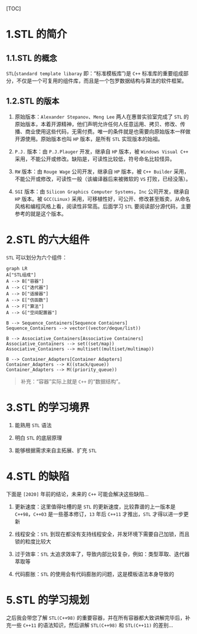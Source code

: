 [TOC]

1.STL 的简介
=======

1.1.STL 的概念
----------

`STL`(`standard template libaray` 即：“标准模板库”)是 `C++` 标准库的重要组成部分，不仅是一个可复用的组件库，而且是一个包罗数据结构与算法的软件框架。  

1.2.STL 的版本
----------

1. 原始版本：`Alexander Stepanov`、`Meng Lee` 两人在惠普实验室完成了 `STL` 的原始版本，本着开源精神，他们声明允许任何人任意运用、拷贝、修改、传播、商业使用这些代码，无需付费。唯一的条件就是也需要向原始版本一样做开源使用。原始版本也叫 `HP` 版本，是所有 `STL` 实现版本的始祖。

2. `P.J.` 版本：由 `P.J.Plauger` 开发，继承自 `HP` 版本，被 `Windows Visual C++` 采用，不能公开或修改。缺陷是，可读性比较低，符号命名比较怪异。

3. `RW` 版本：由 `Rouge Wage` 公司开发，继承自 `HP` 版本，被 `C++ Builder` 采用，不能公开或修改，可读性一般（该编译器后来被微软的 `VS` 打败，已经没落）。

4. `SGI` 版本：由 `Silicon Graphics Computer Systems`，`Inc` 公司开发，继承自 `HP` 版本。被 `GCC(Linux)` 采用，可移植性好，可公开、修改甚至贩卖，从命名风格和编程风格上看，阅读性非常高。后面学习 `STL` 要阅读部分源代码，主要参考的就是这个版本。

2.STL 的六大组件
==========

`STL` 可以划分为六个组件：

```mermaid
graph LR
A["STL组成"] 
A --> B["容器"] 
A --> C["迭代器"]
A --> D["适接器"]
A --> E["仿函数"]
A --> F["算法"]
A --> G["空间配置器"]

B --> Sequence_Containers[Sequence Containers]
Sequence_Containers --> vector((vector/deque/list))

B --> Associative_Containers[Associative Containers]
Associative_Containers --> set((set/map))
Associative_Containers --> multiset((multiset/multimap))

B --> Container_Adapters[Container Adapters]
Container_Adapters --> K((stack/queue))
Container_Adapters --> M((priority_queue))
```



> 补充：“容器”实际上就是 `C++` 的“数据结构”。

3.STL 的学习境界
==========

1. 能熟用 `STL` 语法

2. 明白 `STL` 的底层原理

3. 能够根据需求来自主拓展、扩充 `STL`

4.STL 的缺陷
========

下面是 `[2020]` 年前的结论，未来的 `C++` 可能会解决这些缺陷...

1. 更新速度：这里值得吐槽的是 `STL` 的更新速度，比较靠谱的上一版本是 `C++98`，`C++03` 是一些基本修订，`13` 年后 `C++11` 才推出，`STL` 才得以进一步更新

2. 线程安全：`STL` 到现在都没有支持线程安全，并发环境下需要自己加锁，而且锁的粒度比较大

3. 过于效率：`STL` 太追求效率了，导致内部比较复杂，例如：类型萃取、迭代器萃取等

4. 代码膨胀：`STL` 的使用会有代码膨胀的问题，这是模板语法本身导致的

# 5.STL 的学习规划

之后我会带您了解 `STL(C++98)` 的重要容器，并在所有容器都大致讲解完毕后，补充一些 `C++11` 的语法知识，然后讲解 `STL(C++98)` 和 `STL(C++11)` 的差别...
